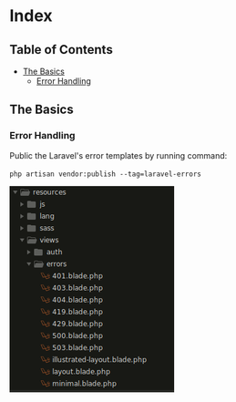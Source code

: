 # Index

## Table of Contents

* [The Basics](#The-Basics)
    * [Error Handling](#Error-Handling)


## The Basics

### Error Handling

Public the Laravel's error templates by running command:

`php artisan vendor:publish --tag=laravel-errors`

![Laravel's Error Templates](./images/resource_views_errors_templates.png)

